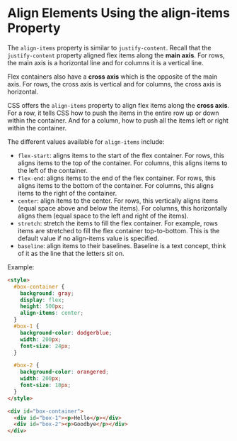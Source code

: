 # Align Elements Using the align-items Property

The `align-items` property is similar to `justify-content`. Recall that the `justify-content` property aligned flex items along the **main axis**. For rows, the main axis is a horizontal line and for columns it is a vertical line.

Flex containers also have a **cross axis** which is the opposite of the main axis. For rows, the cross axis is vertical and for columns, the cross axis is horizontal.

CSS offers the `align-items` property to align flex items along the **cross axis**. For a row, it tells CSS how to push the items in the entire row up or down within the container. And for a column, how to push all the items left or right within the container.

The different values available for `align-items` include:

- `flex-start`: aligns items to the start of the flex container. For rows, this aligns items to the top of the container. For columns, this aligns items to the left of the container.
- `flex-end`: aligns items to the end of the flex container. For rows, this aligns items to the bottom of the container. For columns, this aligns items to the right of the container.
- `center`: align items to the center. For rows, this vertically aligns items (equal space above and below the items). For columns, this horizontally aligns them (equal space to the left and right of the items).
- `stretch`: stretch the items to fill the flex container. For example, rows items are stretched to fill the flex container top-to-bottom. This is the default value if no align-items value is specified.
- `baseline`: align items to their baselines. Baseline is a text concept, think of it as the line that the letters sit on.

Example:

```html
<style>
  #box-container {
    background: gray;
    display: flex;
    height: 500px;
    align-items: center;
  }
  #box-1 {
    background-color: dodgerblue;
    width: 200px;
    font-size: 24px;
  }

  #box-2 {
    background-color: orangered;
    width: 200px;
    font-size: 18px;
  }
</style>

<div id="box-container">
  <div id="box-1"><p>Hello</p></div>
  <div id="box-2"><p>Goodbye</p></div>
</div>
```

